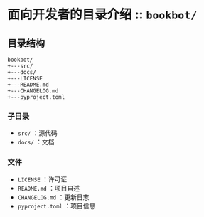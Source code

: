 面向开发者的目录介绍 :: `bookbot/`
======

目录结构
------

```
bookbot/
+---src/
+---docs/
+---LICENSE
+---README.md
+---CHANGELOG.md
+---pyproject.toml
```

### 子目录

- `src/` ：源代码
- `docs/` ：文档

### 文件

+ `LICENSE` ：许可证
+ `README.md` ：项目自述
+ `CHANGELOG.md` ：更新日志
+ `pyproject.toml` ：项目信息
